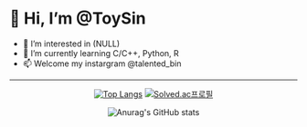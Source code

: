 # 👋 Hi, I’m @ToySin

- 👀 I’m interested in (NULL)
- 🌱 I’m currently learning C/C++, Python, R
- 📫 Welcome my instargram @talented_bin

- - -

<div align="center">

[![Top Langs](https://github-readme-stats.vercel.app/api/top-langs/?username=ToySin&layout=compact&exclude_repo=Titanic)](https://github.com/anuraghazra/github-readme-stats)  [![Solved.ac프로필](http://mazassumnida.wtf/api/v2/generate_badge?boj=shkk0628)](https://solved.ac/shkk0628)

![Anurag's GitHub stats](https://github-readme-stats.vercel.app/api?username=ToySin&show_icons=true&theme=dracula)

</div>
